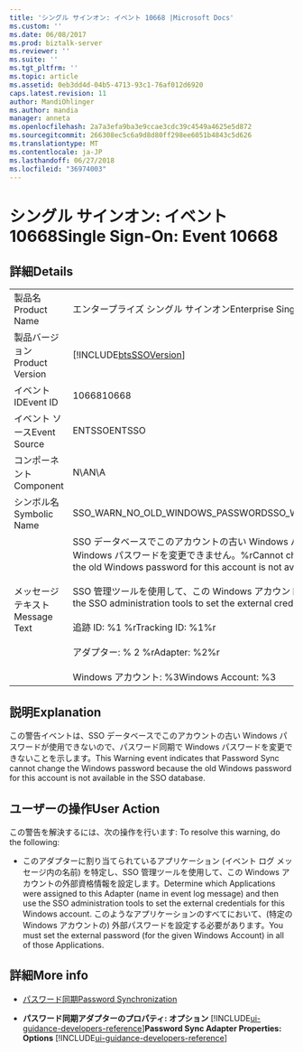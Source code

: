 ```yaml
---
title: 'シングル サインオン: イベント 10668 |Microsoft Docs'
ms.custom: ''
ms.date: 06/08/2017
ms.prod: biztalk-server
ms.reviewer: ''
ms.suite: ''
ms.tgt_pltfrm: ''
ms.topic: article
ms.assetid: 0eb3dd4d-04b5-4713-93c1-76af012d6920
caps.latest.revision: 11
author: MandiOhlinger
ms.author: mandia
manager: anneta
ms.openlocfilehash: 2a7a3efa9ba3e9ccae3cdc39c4549a4625e5d872
ms.sourcegitcommit: 266308ec5c6a9d8d80ff298ee6051b4843c5d626
ms.translationtype: MT
ms.contentlocale: ja-JP
ms.lasthandoff: 06/27/2018
ms.locfileid: "36974003"
---
```

# <a name="single-sign-on-event-10668"></a><span data-ttu-id="544d3-102">シングル サインオン: イベント 10668</span><span class="sxs-lookup"><span data-stu-id="544d3-102">Single Sign-On: Event 10668</span></span>
## <a name="details"></a><span data-ttu-id="544d3-103">詳細</span><span class="sxs-lookup"><span data-stu-id="544d3-103">Details</span></span>  

|                 |                                                                                                                                                                                                                                                                                                                               |
|-----------------|-------------------------------------------------------------------------------------------------------------------------------------------------------------------------------------------------------------------------------------------------------------------------------------------------------------------------------|
|  <span data-ttu-id="544d3-104">製品名</span><span class="sxs-lookup"><span data-stu-id="544d3-104">Product Name</span></span>   |                                                                                                                                                   <span data-ttu-id="544d3-105">エンタープライズ シングル サインオン</span><span class="sxs-lookup"><span data-stu-id="544d3-105">Enterprise Single Sign-On</span></span>                                                                                                                                                   |
| <span data-ttu-id="544d3-106">製品バージョン</span><span class="sxs-lookup"><span data-stu-id="544d3-106">Product Version</span></span> |                                                                                                                                  [!INCLUDE[btsSSOVersion](../includes/btsssoversion-md.md)]                                                                                                                                   |
|    <span data-ttu-id="544d3-107">イベント ID</span><span class="sxs-lookup"><span data-stu-id="544d3-107">Event ID</span></span>     |                                                                                                                                                             <span data-ttu-id="544d3-108">10668</span><span class="sxs-lookup"><span data-stu-id="544d3-108">10668</span></span>                                                                                                                                                             |
|  <span data-ttu-id="544d3-109">イベント ソース</span><span class="sxs-lookup"><span data-stu-id="544d3-109">Event Source</span></span>   |                                                                                                                                                            <span data-ttu-id="544d3-110">ENTSSO</span><span class="sxs-lookup"><span data-stu-id="544d3-110">ENTSSO</span></span>                                                                                                                                                             |
|    <span data-ttu-id="544d3-111">コンポーネント</span><span class="sxs-lookup"><span data-stu-id="544d3-111">Component</span></span>    |                                                                                                                                                              <span data-ttu-id="544d3-112">N\A</span><span class="sxs-lookup"><span data-stu-id="544d3-112">N\A</span></span>                                                                                                                                                              |
|  <span data-ttu-id="544d3-113">シンボル名</span><span class="sxs-lookup"><span data-stu-id="544d3-113">Symbolic Name</span></span>  |                                                                                                                                               <span data-ttu-id="544d3-114">SSO_WARN_NO_OLD_WINDOWS_PASSWORD</span><span class="sxs-lookup"><span data-stu-id="544d3-114">SSO_WARN_NO_OLD_WINDOWS_PASSWORD</span></span>                                                                                                                                                |
|  <span data-ttu-id="544d3-115">メッセージ テキスト</span><span class="sxs-lookup"><span data-stu-id="544d3-115">Message Text</span></span>   | <span data-ttu-id="544d3-116">SSO データベースでこのアカウントの古い Windows パスワードを使用できないので、Windows パスワードを変更できません。%r</span><span class="sxs-lookup"><span data-stu-id="544d3-116">Cannot change the Windows password because the old Windows password for this account is not available in the SSO database.%r</span></span><br /><br /> <span data-ttu-id="544d3-117">SSO 管理ツールを使用して、この Windows アカウントの外部資格情報を設定します。%r</span><span class="sxs-lookup"><span data-stu-id="544d3-117">Use the SSO administration tools to set the external credentials for this Windows account.%r</span></span><br /><br /> <span data-ttu-id="544d3-118">追跡 ID: %1 %r</span><span class="sxs-lookup"><span data-stu-id="544d3-118">Tracking ID: %1%r</span></span><br /><br /> <span data-ttu-id="544d3-119">アダプター: % 2 %r</span><span class="sxs-lookup"><span data-stu-id="544d3-119">Adapter: %2%r</span></span><br /><br /> <span data-ttu-id="544d3-120">Windows アカウント: %3</span><span class="sxs-lookup"><span data-stu-id="544d3-120">Windows Account: %3</span></span> |

## <a name="explanation"></a><span data-ttu-id="544d3-121">説明</span><span class="sxs-lookup"><span data-stu-id="544d3-121">Explanation</span></span>  
 <span data-ttu-id="544d3-122">この警告イベントは、SSO データベースでこのアカウントの古い Windows パスワードが使用できないので、パスワード同期で Windows パスワードを変更できないことを示します。</span><span class="sxs-lookup"><span data-stu-id="544d3-122">This Warning event indicates that Password Sync cannot change the Windows password because the old Windows password for this account is not available in the SSO database.</span></span>  

## <a name="user-action"></a><span data-ttu-id="544d3-123">ユーザーの操作</span><span class="sxs-lookup"><span data-stu-id="544d3-123">User Action</span></span>  
 <span data-ttu-id="544d3-124">この警告を解決するには、次の操作を行います: </span><span class="sxs-lookup"><span data-stu-id="544d3-124">To resolve this warning, do the following:</span></span>  

-   <span data-ttu-id="544d3-125">このアダプターに割り当てられているアプリケーション (イベント ログ メッセージ内の名前) を特定し、SSO 管理ツールを使用して、この Windows アカウントの外部資格情報を設定します。</span><span class="sxs-lookup"><span data-stu-id="544d3-125">Determine which Applications were assigned to this Adapter (name in event log message) and then use the SSO administration tools to set the external credentials for this Windows account.</span></span> <span data-ttu-id="544d3-126">このようなアプリケーションのすべてにおいて、(特定の Windows アカウントの) 外部パスワードを設定する必要があります。</span><span class="sxs-lookup"><span data-stu-id="544d3-126">You must set the external password (for the given Windows Account) in all of those Applications.</span></span>  

## <a name="more-info"></a><span data-ttu-id="544d3-127">詳細</span><span class="sxs-lookup"><span data-stu-id="544d3-127">More info</span></span>

- [<span data-ttu-id="544d3-128">パスワード同期</span><span class="sxs-lookup"><span data-stu-id="544d3-128">Password Synchronization</span></span>](../core/password-synchronization2.md)  

- <span data-ttu-id="544d3-129">**パスワード同期アダプターのプロパティ: オプション** [!INCLUDE[ui-guidance-developers-reference](../includes/ui-guidance-developers-reference.md)]</span><span class="sxs-lookup"><span data-stu-id="544d3-129">**Password Sync Adapter Properties: Options** [!INCLUDE[ui-guidance-developers-reference](../includes/ui-guidance-developers-reference.md)]</span></span>
